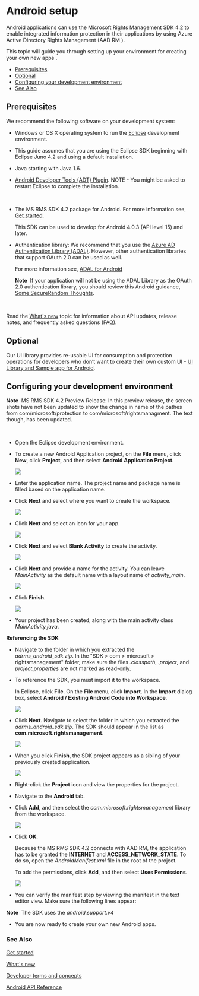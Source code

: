 ﻿
# Android setup

Android applications can use the Microsoft Rights Management SDK 4.2 to enable integrated information protection in their applications by using Azure Active Directory Rights Management (AAD RM ).

This topic will guide you through setting up your environment for creating your own new apps .

-   [Prerequisites](#prerequisites)
-   [Optional](#optional)
-   [Configuring your development environment](#configuring_your_development_environment_)
-   [See Also](#see_also)

## Prerequisites

We recommend the following software on your development system:

-   Windows or OS X operating system to run the [Eclipse](http://www.oracle.com/technetwork/java/javase/downloads/jre7-downloads-1880261.html) development environment.
-   This guide assumes that you are using the Eclipse SDK beginning with Eclipse Juno 4.2 and using a default installation.
-   Java starting with Java 1.6.
-   [Android Developer Tools (ADT) Plugin](http://developer.android.com/sdk/installing/index.html). NOTE - You might be asked to restart Eclipse to complete the installation.

     

-   The MS RMS SDK 4.2 package for Android. For more information see, [Get started](get_started.md).

    This SDK can be used to develop for Android 4.0.3 (API level 15) and later.

-   Authentication library: We recommend that you use the [Azure AD Authentication Library (ADAL)](https://msdn.microsoft.com/en-us/library/jj573266.aspx). However, other authentication libraries that support OAuth 2.0 can be used as well.

    For more information see, [ADAL for Android](https://github.com/MSOpenTech/azure-activedirectory-library-for-android)

    **Note**  If your application will not be using the ADAL Library as the OAuth 2.0 authentication library, you should review this Android guidance, [Some SecureRandom Thoughts](http://android-developers.blogspot.com/2013/08/some-securerandom-thoughts.html).

     

Read the [What's new](release_notes.md) topic for information about API updates, release notes, and frequently asked questions (FAQ).

## Optional

Our UI library provides re-usable UI for consumption and protection operations for developers who don’t want to create their own custom UI - [UI Library and Sample app for Android](https://github.com/AzureAD/rms-sdk-ui-for-android).

## Configuring your development environment

**Note**  MS RMS SDK 4.2 Preview Release: In this preview release, the screen shots have not been updated to show the change in name of the pathes from com/microsoft/protection to com/microsoft/rightsmanagment. The text though, has been updated.

 
-   Open the Eclipse development environment.
-   To create a new Android Application project, on the **File** menu, click **New**, click **Project**, and then select **Android Application Project**.

    ![](IMAGES/ANDROID-SETUP-01C.png)

-   Enter the application name. The project name and package name is filled based on the application name.
-   Click **Next** and select where you want to create the workspace.

    ![](images/Android-setup-02a.jpg)

-   Click **Next** and select an icon for your app.

    ![](IMAGES/ANDROID-SETUP-03.png)

-   Click **Next** and select **Blank Activity** to create the activity.

    ![](IMAGES/ANDROID-SETUP-04.png)

-   Click **Next** and provide a name for the activity. You can leave *MainActivity* as the default name with a layout name of *activity\_main*.

    ![](images/Android-setup-05a.jpg)

-   Click **Finish**.

    ![](images/Android-setup-06.jpg)

-   Your project has been created, along with the main activity class *MainActivity.java*.

**Referencing the SDK**

-   Navigate to the folder in which you extracted the *adrms\_android\_sdk.zip*. In the "SDK > com > microsoft > rightsmanagement" folder, make sure the files *.classpath*, *.project*, and *project.properties* are not marked as read-only.
-   To reference the SDK, you must import it to the workspace.

    In Eclipse, click **File**. On the **File** menu, click **Import**. In the **Import** dialog box, select **Android / Existing Android Code into Workspace**.

    ![](IMAGES/ANDROID-SETUP-07.png)

-   Click **Next**. Navigate to select the folder in which you extracted the *adrms\_android\_sdk.zip*. The SDK should appear in the list as **com.microsoft.rightsmanagement**.

    ![](images/Android-setup-08c.jpg)

-   When you click **Finish**, the SDK project appears as a sibling of your previously created application.

    ![](images/Android-setup-09.jpg)

-   Right-click the **Project** icon and view the properties for the project.
-   Navigate to the **Android** tab.
-   Click **Add**, and then select the *com.microsoft.rightsmanagement* library from the workspace.

    ![](images/Android-setup-10b.jpg)

-   Click **OK**.

    Because the MS RMS SDK 4.2 connects with AAD RM, the application has to be granted the **INTERNET** and **ACCESS\_NETWORK\_STATE**. To do so, open the *AndroidManifest.xml* file in the root of the project.

    To add the permissions, click **Add**, and then select **Uses Permissions**.

    ![](images/Android-setup-11d.jpg)

-   You can verify the manifest step by viewing the manifest in the text editor view. Make sure the following lines appear:


    <uses-sdk
         android:minSdkVersion="15"
         android:targetSdkVersion="19"/>
    <uses-permission android:name="android.permission.INTERNET"/>
    <uses-permission android:name="android.permission.ACCESS_NETWORK_STATE"/>
    <uses-permission/>


**Note**  The SDK uses the *android.support.v4*

-   You are now ready to create your own new Android apps.

### See Also

[Get started](get_started.md)

[What's new](release_notes.md)

[Developer terms and concepts](core_concepts.md)

[Android API Reference](xref:com.microsoft.rightsmanagement)

 

 
